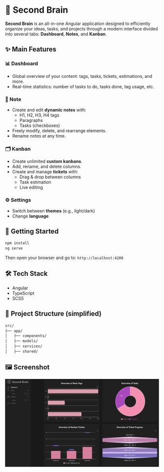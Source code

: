 # 🧠 Second Brain

**Second Brain** is an all-in-one Angular application designed to efficiently organize your ideas, tasks, and projects through a modern interface divided into several tabs: **Dashboard**, **Notes**, and **Kanban**.

## ✨ Main Features

### 📊 Dashboard
- Global overview of your content: tags, tasks, tickets, estimations, and more.
- Real-time statistics: number of tasks to do, tasks done, tag usage, etc.

### 📝 Note
- Create and edit **dynamic notes** with:
  - H1, H2, H3, H4 tags
  - Paragraphs
  - Tasks (checkboxes)
- Freely modify, delete, and rearrange elements.
- Rename notes at any time.

### 🗂️ Kanban
- Create unlimited **custom kanbans**.
- Add, rename, and delete columns.
- Create and manage **tickets** with:
  - Drag & drop between columns
  - Task estimation
  - Live editing

### ⚙️ Settings
- Switch between **themes** (e.g., light/dark)
- Change **language**

## 🚀 Getting Started

```bash
npm install
ng serve
```

Then open your browser and go to: `http://localhost:4200`

## 🛠️ Tech Stack

- Angular
- TypeScript
- SCSS

## 📁 Project Structure (simplified)

```bash
src/
├── app/
│   ├── components/
│   ├── models/
│   ├── services/
│   ├── shared/
```

## 🖼️ Screenshot
![Second Brain Overview](src/assets/screenshots/Second%20Brain%20Overview.png)
